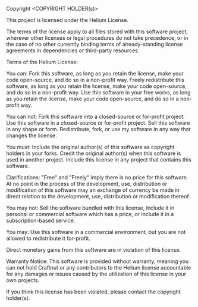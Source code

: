 Copyright <YEAR> <COPYRIGHT HOLDER(s)>

This project is licensed under the Helium License.

The terms of the license apply to all files stored with this software project, wherever other licenses or legal procedures do not take precedence, or in the case of no other currently binding terms of already-standing license agreements in dependencies or third-party resources.

Terms of the Helium License:

  You can:
    Fork this software, as long as you retain the license, make your code open-source, and do so in a non-profit way.
    Freely redistribute this software, as long as you retain the license, make your code open-source, and do so in a non-profit way.
    Use this software in your free works, as long as you retain the license, make your code open-source, and do so in a non-profit way.
  
  You can not:
    Fork this software into a closed-source or for-profit project.
    Use this software in a closed-source or for-profit project.
    Sell this software in any shape or form.
    Redistribute, fork, or use my software in any way that changes the license.
  
  You must:
    Include the original author(s) of this software as copyright holders in your forks.
    Credit the original author(s) when this software is used in another project.
    Include this license in any project that contains this software.

Clarifications:
  "Free" and "Freely" imply there is no price for this software. At no point in the process of the development, use, distribution or modification of this software may an exchange of currency be made in direct relation to the development, use, distribution or modification thereof.

  You may not:
    Sell the software bundled with this license,
    Include it in personal or commercial software which has a price, or
    Include it in a subscription-based service.

  You may:
    Use this software in a commercial environment, but you are not allowed to redistribute it for-profit.

Direct monetary gains from this software are in violation of this license.

Warranty Notice:
  This software is provided without warranty, meaning you can not hold Craftnut or any contributors to the Helium license accountable for any damages or issues caused by the utilization of this license in your own projects.

If you think this license has been violated, please contact the copyright holder(s).
